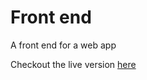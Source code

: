 # Front end

A front end for a web app 

Checkout the live version [here](https://angular-frontend.netlify.app/)
